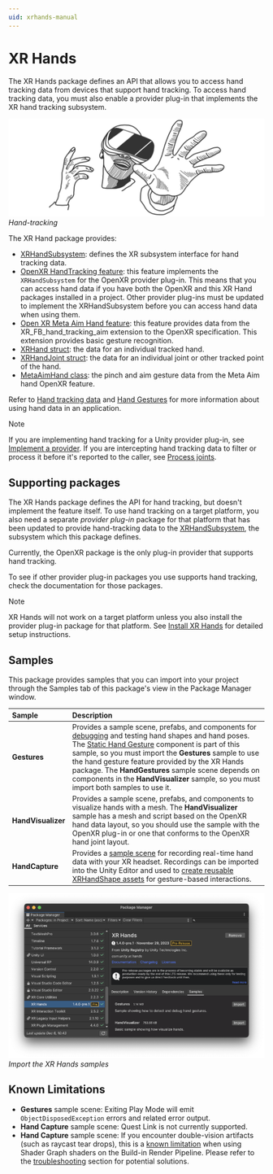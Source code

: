 ```yaml
---
uid: xrhands-manual
---
```

# XR Hands

The XR Hands package defines an API that allows you to access hand tracking data from devices that support hand tracking. To access hand tracking data, you must also enable a provider plug-in that implements the XR hand tracking subsystem.

![Hand tracking cover image](images/cover_image.png)<br />*Hand-tracking*

The XR Hand package provides:

* [XRHandSubsystem](xref:UnityEngine.XR.Hands.XRHandSubsystem): defines the XR subsystem interface for hand  tracking data.
* [OpenXR HandTracking feature](xref:xrhands-openxr-hands-feature): this feature implements the `XRHandSubsystem` for the OpenXR provider plug-in. This means that you can access hand data if you have both the OpenXR and this XR Hand packages installed in a project. Other provider plug-ins must be updated to implement the XRHandSubsystem before you can access hand data when using them.
* [Open XR Meta Aim Hand feature](xref:xrhands-meta-aim-feature): this feature provides data from the XR_FB_hand_tracking_aim  extension to the OpenXR specification. This extension provides basic gesture recognition.
* [XRHand struct](xref:UnityEngine.XR.Hands.XRHand): the data for an individual tracked hand.
* [XRHandJoint struct](xref:UnityEngine.XR.Hands.XRHandJoint): the data for an individual joint or other tracked point of the hand.
* [MetaAimHand class](xref:UnityEngine.XR.Hands.MetaAimHand): the pinch and aim gesture data from the Meta Aim hand OpenXR feature.

Refer to [Hand tracking data](xref:xrhands-tracking-data) and [Hand Gestures](xref:xrhands-custom-gestures) for more information about using hand data in an application.

> [!NOTE]
> If you are implementing hand tracking for a Unity provider plug-in, see [Implement a provider](xref:xrhands-implement-a-provider). If you are intercepting hand tracking data to filter or process it before it's reported to the caller, see [Process joints](xref:xrhands-process-joints).

## Supporting packages

The XR Hands package defines the API for hand tracking, but doesn't implement the feature itself. To use hand tracking on a target platform, you also need a separate *provider plug-in* package for that platform that has been updated to provide hand-tracking data to the [XRHandSubsystem](xref:UnityEngine.XR.Hands.XRHandSubsystem), the subsystem which this package defines.

Currently, the OpenXR package is the only plug-in provider that supports hand tracking.

To see if other provider plug-in packages you use supports hand tracking, check the documentation for those packages.

> [!NOTE]
> XR Hands will not work on a target platform unless you also install the provider plug-in package for that platform. See [Install XR Hands](xref:xrhands-install) for detailed setup instructions.

## Samples

This package provides samples that you can import into your project through the Samples tab of this package's view in the Package Manager window.

| Sample | Description |
| :----- | :---------- |
| **Gestures** | Provides a sample scene, prefabs, and components for [debugging](xref:xrhands-gesture-debugger) and testing hand shapes and hand poses. The [Static Hand Gesture](xref:xrhands-static-gesture-component) component is part of this sample, so you must import the **Gestures** sample to use the hand gesture feature provided by the XR Hands package. The **HandGestures** sample scene depends on components in the **HandVisualizer** sample, so you must import both samples to use it. |
| **HandVisualizer** | Provides a sample scene, prefabs, and components to visualize hands with a mesh. The **HandVisualizer** sample has a mesh and script based on the OpenXR hand data layout, so you should use the sample with the OpenXR plug-in or one that conforms to the OpenXR hand joint layout. |
| **HandCapture** | Provides a [sample scene](xref:xrhands-xrhandcapture-recording) for recording real-time hand data with your XR headset. Recordings can be imported into the Unity Editor and used to [create reusable XRHandShape assets](xref:xrhands-xrhandcapture-playback) for gesture-based interactions. |

![Import the XR Hands samples](images/import-vis-sample.png)<br/>*Import the XR Hands samples*

## Known Limitations

- **Gestures** sample scene: Exiting Play Mode will emit `ObjectDisposedException` errors and related error output.
- **Hand Capture** sample scene: Quest Link is not currently supported.
- **Hand Capture** sample scene: If you encounter double-vision artifacts (such as raycast tear drops), this is a [known limitation](https://docs.unity3d.com/Packages/com.unity.xr.interaction.toolkit@latest?subfolder=/manual/index.html#known-limitations) when using Shader Graph shaders on the Build-in Render Pipeline. Please refer to the [troubleshooting](xref:xrhands-xrhandcapture-recording#incorrect-scene-appearance) section for potential solutions.
